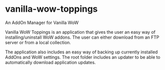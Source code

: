 # vanilla-wow-toppings
An AddOn Manager for Vanilla WoW

Vanilla WoW Toppings is an application that gives the user an easy way of installing/uninstall WoW addons. The user can either download from an FTP server or from a local collection.

The application also includes an easy way of backing up currently installed AddOns and WoW settings.
The root folder includes an updater to be able to automatically download application updates.
